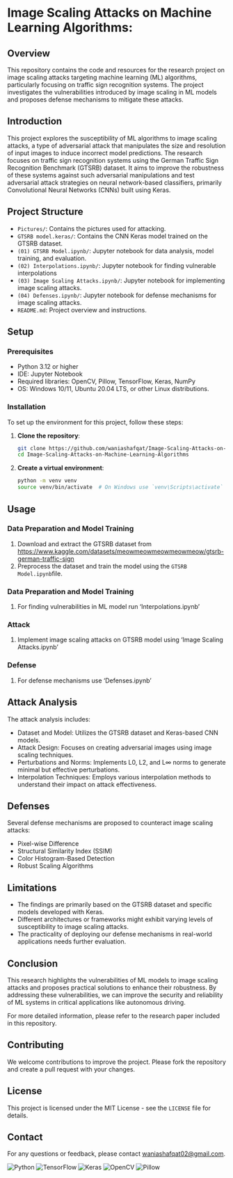 # Image Scaling Attacks on Machine Learning Algorithms:

## Overview
This repository contains the code and resources for the research project on image scaling attacks targeting machine learning (ML) algorithms, particularly focusing on traffic sign recognition systems. The project investigates the vulnerabilities introduced by image scaling in ML models and proposes defense mechanisms to mitigate these attacks.

## Introduction
This project explores the susceptibility of ML algorithms to image scaling attacks, a type of adversarial attack that manipulates the size and resolution of input images to induce incorrect model predictions. The research focuses on traffic sign recognition systems using the German Traffic Sign Recognition Benchmark (GTSRB) dataset. It aims to improve the robustness of these systems against such adversarial manipulations and test adversarial attack strategies on neural network-based classifiers, primarily Convolutional Neural Networks (CNNs) built using Keras.

## Project Structure
- `Pictures/`: Contains the pictures used for attacking.
- `GTSRB model.keras/`: Contains the CNN Keras model trained on the GTSRB dataset.
- `(01) GTSRB Model.ipynb/`: Jupyter notebook for data analysis, model training, and evaluation.
- `(02) Interpolations.ipynb/`: Jupyter notebook for finding vulnerable interpolations
- `(03) Image Scaling Attacks.ipynb/`: Jupyter notebook for implementing image scaling attacks.
- `(04) Defenses.ipynb/`: Jupyter notebook for defense mechanisms for image scaling attacks.
- `README.md`: Project overview and instructions.

## Setup
### Prerequisites
- Python 3.12 or higher
- IDE: Jupyter Notebook
- Required libraries: OpenCV, Pillow, TensorFlow, Keras, NumPy
- OS: Windows 10/11, Ubuntu 20.04 LTS, or other Linux distributions.

### Installation
To set up the environment for this project, follow these steps:

1. **Clone the repository**:
   ```bash
   git clone https://github.com/waniashafqat/Image-Scaling-Attacks-on-Machine-Learning-Algorithms.git
   cd Image-Scaling-Attacks-on-Machine-Learning-Algorithms
   ```

2. **Create a virtual environment**:
   ```bash
   python -m venv venv
   source venv/bin/activate  # On Windows use `venv\Scripts\activate`
   ```

## Usage
### Data Preparation and Model Training
1. Download and extract the GTSRB dataset from https://www.kaggle.com/datasets/meowmeowmeowmeowmeow/gtsrb-german-traffic-sign
2. Preprocess the dataset and train the model using the `GTSRB Model.ipynb`file.

### Data Preparation and Model Training
1. For finding vulnerabilities in ML model run ‘Interpolations.ipynb’

### Attack
1. Implement image scaling attacks on GTSRB model using ‘Image Scaling Attacks.ipynb’
### Defense
1. For defense mechanisms use  ‘Defenses.ipynb’

## Attack Analysis
The attack analysis includes:
- Dataset and Model: Utilizes the GTSRB dataset and Keras-based CNN models.
- Attack Design: Focuses on creating adversarial images using image scaling techniques.
- Perturbations and Norms: Implements L0, L2, and L∞ norms to generate minimal but effective perturbations.
- Interpolation Techniques: Employs various interpolation methods to understand their impact on attack effectiveness.

## Defenses
Several defense mechanisms are proposed to counteract image scaling attacks:
- Pixel-wise Difference
- Structural Similarity Index (SSIM)
- Color Histogram-Based Detection
- Robust Scaling Algorithms

## Limitations
- The findings are primarily based on the GTSRB dataset and specific models developed with Keras.
- Different architectures or frameworks might exhibit varying levels of susceptibility to image scaling attacks.
- The practicality of deploying our defense mechanisms in real-world applications needs further evaluation.

## Conclusion
This research highlights the vulnerabilities of ML models to image scaling attacks and proposes practical solutions to enhance their robustness. By addressing these vulnerabilities, we can improve the security and reliability of ML systems in critical applications like autonomous driving.

For more detailed information, please refer to the research paper included in this repository.

## Contributing
We welcome contributions to improve the project. Please fork the repository and create a pull request with your changes.

## License
This project is licensed under the MIT License - see the `LICENSE` file for details.

## Contact
For any questions or feedback, please contact [waniashafqat02@gmail.com](mailto:waniashafqat02@gmail.com).

![Python](https://img.shields.io/badge/python-3.12%2B-blue)
![TensorFlow](https://img.shields.io/badge/TensorFlow-2.0%2B-orange)
![Keras](https://img.shields.io/badge/Keras-2.3.0%2B-red)
![OpenCV](https://img.shields.io/badge/OpenCV-4.1.2.30%2B-brightgreen)
![Pillow](https://img.shields.io/badge/Pillow-6.2.1%2B-green)
